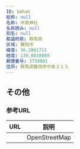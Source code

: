 ```yaml
---
ID: kAhak
総称: null
名称: 中島神社
名称読み: null
別名: null
都道府県: 群馬県
区域: 藤岡市
緯度: 36.2861711
経度: 139.0838089
郵便番号: 3750001
住所: 群馬県藤岡市中島３１５
---
```


## その他

### 参考URL

| URL | 説明          |
| --- | ------------- |
|     | OpenStreetMap |
